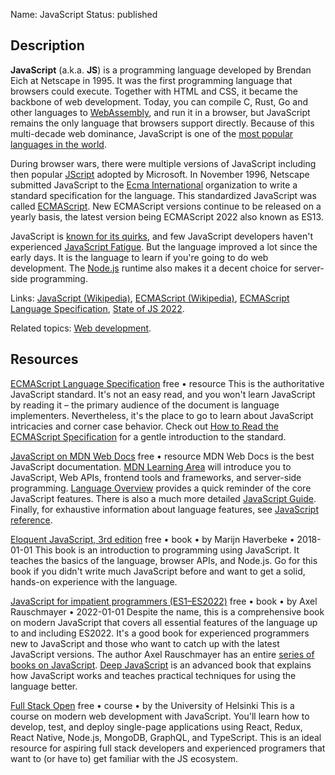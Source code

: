Name: JavaScript
Status: published

## Description

**JavaScript** (a.k.a. **JS**) is a programming language developed by Brendan Eich at Netscape in 1995. It was the first programming language that browsers could execute. Together with HTML and CSS, it became the backbone of web development. Today, you can compile C, Rust, Go and other languages to [WebAssembly](https://webassembly.org/), and run it in a browser, but JavaScript remains the only language that browsers support directly. Because of this multi-decade web dominance, JavaScript is one of the [most popular languages in the world](https://survey.stackoverflow.co/2022/#technology-most-popular-technologies).

During browser wars, there were multiple versions of JavaScript including then popular [JScript](https://en.wikipedia.org/wiki/JScript) adopted by Microsoft. In November 1996, Netscape submitted JavaScript to the [Ecma International](https://en.wikipedia.org/wiki/Ecma_International) organization to write a standard specification for the language. This standardized JavaScript was called [ECMAScript](https://en.wikipedia.org/wiki/ECMAScript). New ECMAScript versions continue to be released on a yearly basis, the latest version being ECMAScript 2022 also known as ES13.

JavaScript is [known for its quirks](https://www.destroyallsoftware.com/talks/wat), and few JavaScript developers haven't experienced [JavaScript Fatigue](https://auth0.com/blog/how-to-manage-javascript-fatigue/). But the language improved a lot since the early days. It is the language to learn if you're going to do web development. The [Node.js](https://nodejs.org/en/) runtime also makes it a decent choice for server-side programming.

Links: [JavaScript (Wikipedia)](https://en.wikipedia.org/wiki/JavaScript), [ECMAScript (Wikipedia)](https://en.wikipedia.org/wiki/ECMAScript), [ECMAScript Language Specification](https://tc39.es/ecma262/#sec-intro), [State of JS 2022](https://2022.stateofjs.com/en-US/).

Related topics: [Web development](/topics/web-development/).

## Resources

[ECMAScript Language Specification](https://tc39.es/ecma262/#sec-intro)
free • resource
This is the authoritative JavaScript standard. It's not an easy read, and you won't learn JavaScript by reading it – the primary audience of the document is language implementers. Nevertheless, it's the place to go to learn about JavaScript intricacies and corner case behavior. Check out [How to Read the ECMAScript Specification](https://timothygu.me/es-howto/) for a gentle introduction to the standard.

[JavaScript on MDN Web Docs](https://developer.mozilla.org/en-US/docs/Web/JavaScript)
free • resource
MDN Web Docs is the best JavaScript documentation. [MDN Learning Area](https://developer.mozilla.org/en-US/docs/Learn/JavaScript) will introduce you to JavaScript, Web APIs, frontend tools and frameworks, and server-side programming. [Language Overview](https://developer.mozilla.org/en-US/docs/Web/JavaScript/Language_Overview) provides a quick reminder of the core JavaScript features. There is also a much more detailed [JavaScript Guide](https://developer.mozilla.org/en-US/docs/Web/JavaScript/Guide). Finally, for exhaustive information about language features, see [JavaScript reference](https://developer.mozilla.org/en-US/docs/Web/JavaScript/Reference).

[Eloquent JavaScript, 3rd edition](https://eloquentjavascript.net/)
free • book • by Marijn Haverbeke • 2018-01-01
This book is an introduction to programming using JavaScript. It teaches the basics of the language, browser APIs, and Node.js. Go for this book if you didn't write much JavaScript before and want to get a solid, hands-on experience with the language.

[JavaScript for impatient programmers (ES1–ES2022)](https://exploringjs.com/impatient-js/index.html)
free • book • by Axel Rauschmayer • 2022-01-01
Despite the name, this is a comprehensive book on modern JavaScript that covers all essential features of the language up to and including ES2022. It's a good book for experienced programmers new to JavaScript and those who want to catch up with the latest JavaScript versions. The author Axel Rauschmayer has an entire [series of books on JavaScript](https://exploringjs.com/index.html). [Deep JavaScript](https://exploringjs.com/deep-js/index.html) is an advanced book that explains how JavaScript works and teaches practical techniques for using the language better.

[Full Stack Open](https://fullstackopen.com/en/)
free • course • by the University of Helsinki
This is a course on modern web development with JavaScript. You'll learn how to develop, test, and deploy single-page applications using React, Redux, React Native, Node.js, MongoDB, GraphQL, and TypeScript. This is an ideal resource for aspiring full stack developers and experienced programers that want to (or have to) get familiar with the JS ecosystem.
